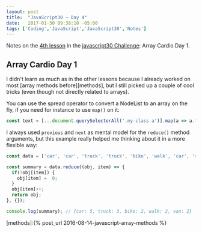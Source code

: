 ```yaml
---
layout: post
title:  "JavaScript30 – Day 4"
date:   2017-01-30 09:38:10 -05:00
tags: ['Coding','JavaScript','JavaScript30','Notes']
---
```


Notes on the [4th lesson][git] in the [javascript30 Challenge][js30]: Array Cardio Day 1.

## Array Cardio Day 1

I didn't learn as much as in the other lessons because I already worked on most [array methods before][methods], but I still picked up a couple of cool tricks (even though not directly related to arrays).

You can use the spread operator to convert a NodeList to an array on the fly, if you need for instance to use `map()` on it:

```js
const text = [...document.querySelectorAll('.my-class a')].map(a => a.textContent);
```

I always used `previous` and `next` as mental model for the `reduce()` method arguments, but this example really helped me thinking about it in a more flexible way:

```js
const data = ['car', 'car', 'truck', 'truck', 'bike', 'walk', 'car', 'van', 'bike', 'walk', 'car', 'van', 'car', 'truck' ];

const summary = data.reduce((obj, item) => {
  if(!obj[item]) {
    obj[item] =  0;
  }
  obj[item]++;
  return obj;
}, {});

console.log(summary); // {car: 5, truck: 3, bike: 2, walk: 2, van: 2}
```

[js30]:https://javascript30.com
[git]:https://github.com/memoblue/JavaScript30/blob/master/04-arrays-01/index.html
[methods]:{% post_url 2016-08-14-javascript-array-methods %}
